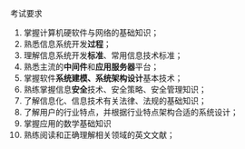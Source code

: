 
考试要求
1. 掌握计算机硬软件与网络的基础知识；
2. 熟悉信息系统开发**过程**；
3. 理解信息系统开发**标准**、常用信息技术标准；
4. 熟悉主流的**中间件**和**应用服务器**平台；
5. 掌握软件**系统建模、系统架构设计**基本技术；
6. 熟练掌握信息**安全**技术、安全策略、安全管理知识；
7. 了解信息化、信息技术有关法律、法规的基础知识；
8. 了解用户的行业特点，并根据行业特点架构合适的系统设计；
9. 掌握应用的数学基础知识
10. 熟练阅读和正确理解相关领域的英文文献；
